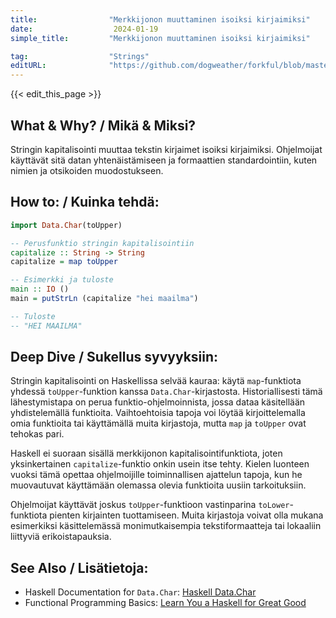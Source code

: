 ```yaml
---
title:                "Merkkijonon muuttaminen isoiksi kirjaimiksi"
date:                  2024-01-19
simple_title:         "Merkkijonon muuttaminen isoiksi kirjaimiksi"

tag:                  "Strings"
editURL:              "https://github.com/dogweather/forkful/blob/master/content/fi/haskell/capitalizing-a-string.md"
---
```


{{< edit_this_page >}}

## What & Why? / Mikä & Miksi?
Stringin kapitalisointi muuttaa tekstin kirjaimet isoiksi kirjaimiksi. Ohjelmoijat käyttävät sitä datan yhtenäistämiseen ja formaattien standardointiin, kuten nimien ja otsikoiden muodostukseen.

## How to: / Kuinka tehdä:
```Haskell
import Data.Char(toUpper)

-- Perusfunktio stringin kapitalisointiin
capitalize :: String -> String
capitalize = map toUpper

-- Esimerkki ja tuloste
main :: IO ()
main = putStrLn (capitalize "hei maailma")

-- Tuloste
-- "HEI MAAILMA"
```

## Deep Dive / Sukellus syvyyksiin:
Stringin kapitalisointi on Haskellissa selvää kauraa: käytä `map`-funktiota yhdessä `toUpper`-funktion kanssa `Data.Char`-kirjastosta. Historiallisesti tämä lähestymistapa on perua funktio-ohjelmoinnista, jossa dataa käsitellään yhdistelemällä funktioita. Vaihtoehtoisia tapoja voi löytää kirjoittelemalla omia funktioita tai käyttämällä muita kirjastoja, mutta `map` ja `toUpper` ovat tehokas pari.

Haskell ei suoraan sisällä merkkijonon kapitalisointifunktiota, joten yksinkertainen `capitalize`-funktio onkin usein itse tehty. Kielen luonteen vuoksi tämä opettaa ohjelmoijille toiminnallisen ajattelun tapoja, kun he muovautuvat käyttämään olemassa olevia funktioita uusiin tarkoituksiin.

Ohjelmoijat käyttävät joskus `toUpper`-funktioon vastinparina `toLower`-funktiota pienten kirjainten tuottamiseen. Muita kirjastoja voivat olla mukana esimerkiksi käsittelemässä monimutkaisempia tekstiformaatteja tai lokaaliin liittyviä erikoistapauksia.

## See Also / Lisätietoja:
- Haskell Documentation for `Data.Char`: [Haskell Data.Char](https://hackage.haskell.org/package/base-4.14.0.0/docs/Data-Char.html)
- Functional Programming Basics: [Learn You a Haskell for Great Good](http://learnyouahaskell.com/)
